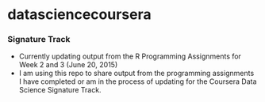 # datasciencecoursera
### Signature Track
* Currently updating output from the R Programming Assignments for Week 2 and 3 (June 20, 2015)
* I am using this repo to share output from the programming assignments I have completed or am in the process of updating for the Coursera Data Science Signature Track.

